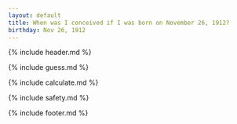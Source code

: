 ```yaml
---
layout: default
title: When was I conceived if I was born on November 26, 1912?
birthday: Nov 26, 1912
---
```


{% include header.md %}

{% include guess.md %}

{% include calculate.md %}

{% include safety.md %}

{% include footer.md %}



